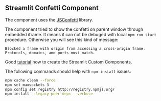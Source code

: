 ## Streamlit Confetti Component

The component uses the [JSConfetti](https://github.com/loonywizard/js-confetti) library.

The component tried to show the confetti on parent window through embedded iframe. It means it can not be debuged with local `npm run start` procedure. Otherwise you will see this kind of message:

```
Blocked a frame with origin from accessing a cross-origin frame.
Protocols, domains, and ports must match.
```

Good [tutorial](https://towardsdatascience.com/how-to-create-custom-streamlit-components-de6a00a7d5ab) how to create the Streamlit Custom Components.

The following commands should help with `npm install` issues:

```bash
npm cache clean --force
npm set maxsockets 3
npm config set registry http://registry.npmjs.org/
npm install --legacy-peer-deps --verbose
```
